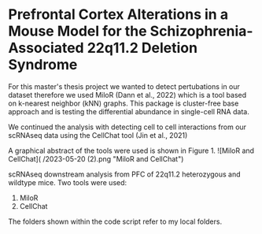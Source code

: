 # Prefrontal Cortex Alterations in a Mouse Model for the Schizophrenia-Associated 22q11.2 Deletion Syndrome

<p> For this master's thesis project we wanted to detect pertubations in our dataset therefore we used MiloR (Dann et al., 2022) which is a tool based on k-nearest neighbor (kNN) graphs. This package is cluster-free base approach and is testing the differential abundance in single-cell RNA data. </p>

<p> We continued the analysis with detecting cell to cell interactions from our scRNAseq data using the CellChat tool (Jin et al., 2021)
 </p> 
 
 A graphical abstract of the tools were used is shown in Figure 1.
 ![MiloR and CellChat]( /2023-05-20 (2).png "MiloR and CellChat")


scRNAseq downstream analysis from PFC of 22q11.2 heterozygous and wildtype mice. 
Two tools were used:
1. MiloR 
2. CellChat 



The folders shown within the code script refer to my local folders. 


